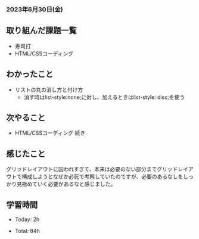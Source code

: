### 2023年6月30日(金)

## 取り組んだ課題一覧

- 寿司打
- HTML/CSSコーディング

## わかったこと

- リストの丸の消し方と付け方
  - 消す時はlist-style:none;に対し、加えるときはlist-style: disc;を使う

## 次やること

- HTML/CSSコーディング 続き

## 感じたこと

グリッドレイアウトに囚われすぎて、本来は必要のない部分までグリッドレイアウトで構成しようとなぜか必死で考察していたのですが、必要のあるなしをしっかり見極めていく必要があるなと感じました。

## 学習時間

- Today: 2h

- Total: 84h

